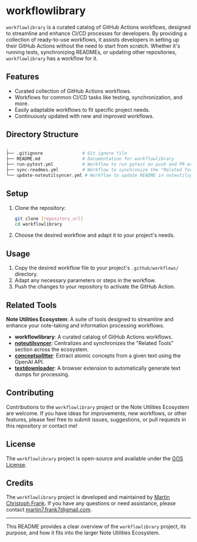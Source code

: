 # workflowlibrary

`workflowlibrary` is a curated catalog of GitHub Actions workflows, designed to streamline and enhance CI/CD processes for developers. By providing a collection of ready-to-use workflows, it assists developers in setting up their GitHub Actions without the need to start from scratch. Whether it's running tests, synchronizing READMEs, or updating other repositories, `workflowlibrary` has a workflow for it.

## Features

- Curated collection of GitHub Actions workflows.
- Workflows for common CI/CD tasks like testing, synchronization, and more.
- Easily adaptable workflows to fit specific project needs.
- Continuously updated with new and improved workflows.

## Directory Structure

```bash
.
├── .gitignore               # Git ignore file
├── README.md                # Documentation for workflowlibrary
├── run-pytest.yml           # Workflow to run pytest on push and PR events
├── sync-readmes.yml         # Workflow to synchronize the "Related Tools" section in READMEs
└── update-noteutilsyncer.yml # Workflow to update README in noteutilsyncer repository
```

## Setup

1. Clone the repository:

    ```bash
    git clone [repository_url]
    cd workflowlibrary
    ```

2. Choose the desired workflow and adapt it to your project's needs.

## Usage

1. Copy the desired workflow file to your project's `.github/workflows/` directory.
2. Adapt any necessary parameters or steps in the workflow.
3. Push the changes to your repository to activate the GitHub Action.

## Related Tools

**Note Utilities Ecosystem**: A suite of tools designed to streamline and enhance your note-taking and information processing workflows.

- **workflowlibrary**: A curated catalog of GitHub Actions workflows.
- **[noteutilsyncer](https://github.com/m-c-frank/noteutilsyncer)**: Centralizes and synchronizes the "Related Tools" section across the ecosystem.
- **[conceptsplitter](https://github.com/m-c-frank/conceptsplitter)**: Extract atomic concepts from a given text using the OpenAI API.
- **[textdownloader](https://github.com/m-c-frank/textdownloader)**: A browser extension to automatically generate text dumps for processing.

## Contributing

Contributions to the `workflowlibrary` project or the Note Utilities Ecosystem are welcome. If you have ideas for improvements, new workflows, or other features, please feel free to submit issues, suggestions, or pull requests in this repository or contact me!

## License

The `workflowlibrary` project is open-source and available under the [GOS License](LICENSE.md).

## Credits

The `workflowlibrary` project is developed and maintained by [Martin Christoph Frank](https://github.com/m-c-frank). If you have any questions or need assistance, please contact [martin7.frank7@gmail.com](martin7.frank7@gmail.com).

---

This README provides a clear overview of the `workflowlibrary` project, its purpose, and how it fits into the larger Note Utilities Ecosystem.
